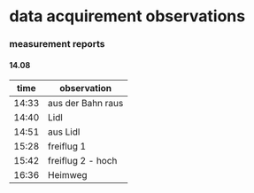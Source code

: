 data acquirement observations
==================================

### measurement reports

#### 14.08

time | observation
--- | ---
14:33 | aus der Bahn raus
14:40 | Lidl
14:51 | aus Lidl
15:28 | freiflug 1
15:42 | freiflug 2 - hoch
16:36 | Heimweg
